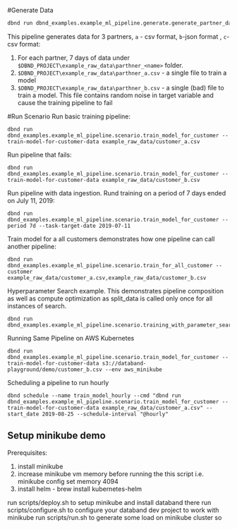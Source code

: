 #Generate Data

```bash
dbnd run dbnd_examples.example_ml_pipeline.generate.generate_partner_data
```
This pipeline generates data for 3 partners, `a` - csv format, `b`-json format , `c`-csv format:
1. For each partner, 7 days of data under ```$DBND_PROJECT\example_raw_data\parthner_<name>``` folder.
2. ```$DBND_PROJECT\example_raw_data\parthner_a.csv``` - a single file to train a model
3. ```$DBND_PROJECT\example_raw_data\parthner_b.csv``` - a single (bad) file to train a model. 
This file contains random noise in target variable and cause the training pipeline to fail

#Run Scenario
Run basic training pipeline:
```
dbnd run dbnd_examples.example_ml_pipeline.scenario.train_model_for_customer --train-model-for-customer-data example_raw_data/customer_a.csv
```

Run pipeline that fails:
```
dbnd run dbnd_examples.example_ml_pipeline.scenario.train_model_for_customer --train-model-for-customer-data example_raw_data/customer_b.csv
```

Run pipeline with data ingestion. Rund training on a period of 7 days ended on July 11, 2019:
```
dbnd run dbnd_examples.example_ml_pipeline.scenario.train_model_for_customer --period 7d --task-target-date 2019-07-11
```

Train model for a all customers demonstrates how one pipeline can call another pipeline:
```
dbnd run dbnd_examples.example_ml_pipeline.scenario.train_for_all_customer --customer example_raw_data/customer_a.csv,example_raw_data/customer_b.csv
```

Hyperparameter Search example. This demonstrates pipeline composition as well as compute optimization as split_data is called only once for all instances of search.
```
dbnd run dbnd_examples.example_ml_pipeline.scenario.training_with_parameter_search
```

Running Same Pipeline on AWS Kubernetes
```
dbnd run dbnd_examples.example_ml_pipeline.scenario.train_model_for_customer --train-model-for-customer-data s3://databand-playground/demo/customer_b.csv --env aws_minikube
```

Scheduling a pipeline to run hourly
```
dbnd schedule --name train_model_hourly --cmd "dbnd run dbnd_examples.example_ml_pipeline.scenario.train_model_for_customer --train-model-for-customer-data example_raw_data/customer_a.csv" --start_date 2019-08-25 --schedule-interval "@hourly"
```


## Setup minikube demo
Prerequisites:
 1. install  minikube
 2. increase minikube vm memory before running the this script i.e. minikube config set memory 4094
 3. install helm - brew install kubernetes-helm


run scripts/deploy.sh to setup minikube and install databand there
run scripts/configure.sh to configure your databand dev project to work with minikube
run scripts/run.sh to generate some load on minikube cluster so

